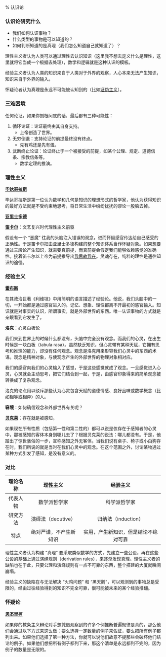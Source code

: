 % 认识论

### 认识论研究什么

- 我们如何认识事物？
- 什么类型的事物是可以知道的？
- 如何判断知道的是真理（我们怎么知道自己就知道了）？

理性主义者认为人类可以通过理性去认识知识（这里我不想去定义什么是理性，这里就将它当成一个极据去处理），数学和逻辑就是这种认识的模板。

经验主义者认为人类的知识来自于人类对于外界的观察，人心本来无法产生知识，知识来自于外界的输入。

怀疑论者认为真理是永远不可能被认知到的（比如[证伪主义](/Philosophy/science.md#证伪主义)）。

### 三难困境

任何论证，如果你刨根问底的话，最后都有三种可能性：

1. 循环论证：论证最终由其自身支持。
    - 上帝创造了世界。
2. 无穷倒退：支持论证的前提最终没有终点。
    - 先有鸡还是先有蛋。
3. 武断终止论证：论证终止于一个被接受的前提，如某个公理、规定、道德信条、宗教信条等。
    - 数学定理的推演。

### 理性主义

<b><u>毕达哥拉斯</u></b>

毕达哥拉斯是第一位认为数学和几何是知识的理想形式的哲学家，他认为获得知识的最好方法就是不受约束地思考，将日常生活中纷纷扰扰的谬论一股脑去掉。

<b><u>[亚里士多德](/Philosophy/Aristotle.md#认识论)</u></b>

<b><u>笛卡尔</u></b>：文艺复兴时代理性主义前驱

假设有一个 “恶魔” 往我的头脑注入错误的观念，进而怀疑感官传达给自己感受的正确性。于是笛卡尔把由亚里士多德构建的整个知识体系当作怀疑对象。如果想要通过三段论产生知识，就需要真前提，而真前提会假定我们能够依赖感觉的准确性。接着笛卡尔以上帝为前提推导出[我思故我在](/Philosophy/ego.md#我思故我在)。灵魂存在，纯粹的理性是通往知识的途径。

### 经验主义

<b><u>霍布斯</u></b>

在其政治巨著《利维坦》中用简明的语言描述了经验论。他说，我们头脑中的一切，一开始都是通过感官进入的。记忆、想象、理性都离不开最初的感官输入。知识就是对事实的认识，所谓事实，就是外部世界的东西。唯一认识事物的方式就是亲眼看到它发生了。

<b><u>洛克</u></b>：心灵白板论

我们来到世界上的时候什么都没有，头脑中完全没有观念。而我们的心灵，在出生时候是一块白板（tabula rasa）。虽然缺乏知识，但心灵带有某种天赋，它拥有思考和推理的能力，却没有任何观念。观念是洛克用来形容我们心灵中的东西的术语。观念是精神对象，与使观念产生的外部世界的物理对象相对应。

我们的感官向我们的心灵输入了感觉，于是这些感觉就成了观念。一旦感觉进入心灵，心灵就会主动思考，把它们结合到一起，于是，由感官印象得来的简单观念被转换成了复杂观念。

洛克的论点用以驳斥那些认为心灵包含天赋的道德情感、良好品味或数学概念（比如相等或相异）的人。

__窘境__：如何确信观念和外部世界有关呢？

<b><u>贝克莱</u></b>：存在就是被感知。

如果现在所有性质（包括第一性和第二性的）都可以说是仅存在于感知者的心灵中，那被感知的客体本身到哪儿去了？根据贝克莱的说法：哪儿都没有。于是，他踏出了惊世骇俗的一步，宣称感知之外无客体。当我们说有桌子、椅子或小白狗存在时，我们所说的就是当时在我们心灵中的观念。在这个范围之外，讨论某物通过某种方式引发了感知，是没有意义的。

### 对比

| 理论名称 | 理性主义               | 经验主义                             |
| :-:      | :-:                    | :-:                                  |
| 代表人物 | 数学派哲学家           | 科学派哲学家                         |
| 研究方法 | 演绎法（decutive）     | 归纳法（induction）                  |
| 特点     | 绝对严谨，不产生新知识 | 实用，产生新知识，但是结论不绝对可靠 |

理性主义者认为构建 “真理” 要采取类似数学的方式，先建立一些公设，再在这些公设的基础上通过演绎规则（derivation rules），来逐渐发现真理。理性主义者的缺陷也在于此，只要公理和演绎规则有一点不可靠的东西，整个搭建的大厦就瞬间崩塌。

经验主义的缺陷在与无法解决 “火鸡问题” 和 “黑天鹅”，可以观测到的事物总是受限的，经由过往经验得到的知识不完全可靠，很可能被未来的某个经验推翻。

### 怀疑论

<b><u>恩丕里柯</u></b>

如果你的教条主义辩论对手想凭借观察到的许多个例推断普遍规律是真的，那么他们会通过以下方式来这么做：要么选择一定数量的例子来佐证，要么把所有例子都列出来。如果他们选择了第一种方法，你就可以说他们故意不提那些会破坏他们结论的例子。如果他们想把所有例子都列下来，那这个清单是永远都列不完的，因为例子的数量是无限的。
